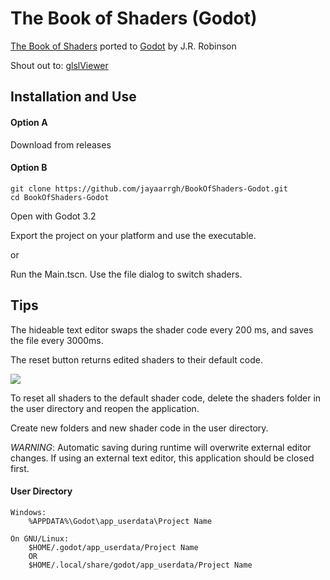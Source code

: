 # The Book of Shaders (Godot)
[The Book of Shaders](https://thebookofshaders.com/) ported to [Godot](https://www.godotengine.org/) by J.R. Robinson

Shout out to: [glslViewer](https://github.com/patriciogonzalezvivo/glslViewer)

## Installation and Use
#### Option A
Download from releases

#### Option B
```
git clone https://github.com/jayaarrgh/BookOfShaders-Godot.git
cd BookOfShaders-Godot
```
Open with Godot 3.2

Export the project on your platform and use the executable.

or

Run the Main.tscn. Use the file dialog to switch shaders.

## Tips
The hideable text editor swaps the shader code every 200 ms, and saves the file every 3000ms.

The reset button returns edited shaders to their default code.

![](.gif/demo.gif)

To reset all shaders to the default shader code, delete the shaders folder in the user directory and reopen the application.

Create new folders and new shader code in the user directory.

*WARNING*: Automatic saving during runtime will overwrite external editor changes.
If using an external text editor, this application should be closed first.


#### User Directory

    Windows:
        %APPDATA%\Godot\app_userdata\Project Name

    On GNU/Linux: 
        $HOME/.godot/app_userdata/Project Name
        OR
        $HOME/.local/share/godot/app_userdata/Project Name

